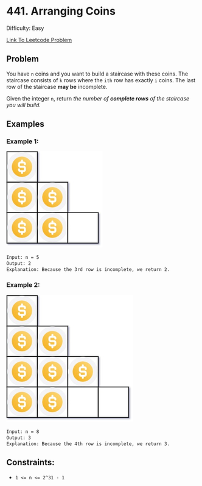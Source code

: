 # 441. Arranging Coins
Difficulty: Easy

[Link To Leetcode Problem](https://leetcode.com/problems/arranging-coins/)

## Problem
You have `n` coins and you want to build a staircase with these coins. The staircase consists of `k` rows where the `ith` row has exactly `i` coins. The last row of the staircase **may be** incomplete.

Given the integer `n`, return *the number of **complete rows** of the staircase you will build.*

## Examples
### Example 1:
![example1](./example1.jpg)
```
Input: n = 5
Output: 2
Explanation: Because the 3rd row is incomplete, we return 2.
```
### Example 2:
![example2](./example2.jpg)
```
Input: n = 8
Output: 3
Explanation: Because the 4th row is incomplete, we return 3.
```

## Constraints:
- `1 <= n <= 2^31 - 1`